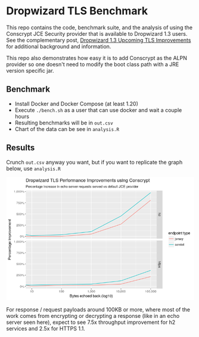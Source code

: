 # Dropwizard TLS Benchmark

This repo contains the code, benchmark suite, and the analysis of using the Conscrypt JCE Security provider that is available to Dropwizard 1.3 users. See the complementary post, [Dropwizard 1.3 Upcoming TLS Improvements](https://nbsoftsolutions.com/blog/dropwizard-1-3-upcoming-tls-improvements) for additional background and information.

This repo also demonstrates how easy it is to add Conscrypt as the ALPN provider so one doesn't need to modify the boot class path with a JRE version specific jar.

## Benchmark

- Install Docker and Docker Compose (at least 1.20)
- Execute `./bench.sh` as a user that can use docker and wait a couple hours
- Resulting benchmarks will be in `out.csv`
- Chart of the data can be see in `analysis.R`

## Results

Crunch `out.csv` anyway you want, but if you want to replicate the graph below, use `analysis.R`

![](https://github.com/nickbabcock/dropwizard-tls-bench/raw/master/dropwizard-tls.png)

For response / request payloads around 100KB or more, where most of the work comes from encrypting or decrypting a response (like in an echo server seen here), expect to see 7.5x throughput improvement for h2 services and 2.5x for HTTPS 1.1.

